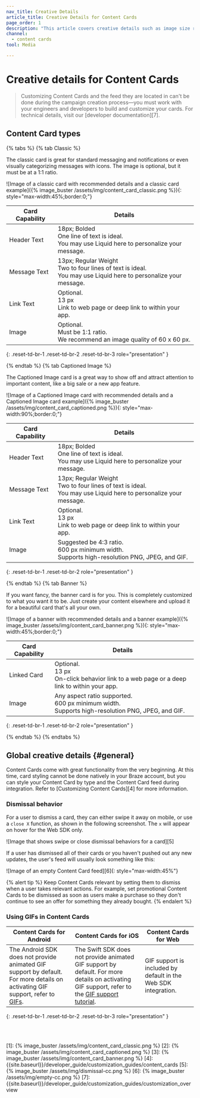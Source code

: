 ```yaml
---
nav_title: Creative Details
article_title: Creative Details for Content Cards
page_order: 1
description: "This article covers creative details such as image size recommendations and dismissal behavior across the three standard Content Card types."
channel:
  - content cards
tool: Media

---
```


# Creative details for Content Cards

> Customizing Content Cards and the feed they are located in can't be done during the campaign creation process—you must work with your engineers and developers to build and customize your cards. For technical details, visit our [developer documentation][7].

## Content Card types

{% tabs %}
{% tab Classic %}

The classic card is great for standard messaging and notifications or even visually categorizing messages with icons. The image is optional, but it must be at a 1:1 ratio.  

![Image of a classic card with recommended details and a classic card example]({% image_buster /assets/img/content_card_classic.png %}){: style="max-width:45%;border:0;"}

| Card Capability | Details |
| --- | ---|
| Header Text | 18px; Bolded <br> One line of text is ideal. <br> You may use Liquid here to personalize your message. |
| Message Text | 13px; Regular Weight <br> Two to four lines of text is ideal. <br> You may use Liquid here to personalize your message. |
| Link Text | Optional. <br> 13&nbsp;px <br> Link to web page or deep link to within  your app. |
| Image | Optional. <br> Must be 1:1 ratio. <br> We recommend an image quality of 60 x 60&nbsp;px. |
{: .reset-td-br-1 .reset-td-br-2 .reset-td-br-3 role="presentation" }

{% endtab %}
{% tab Captioned Image %}

The Captioned Image card is a great way to show off and attract attention to important content, like a big sale or a new app feature.

![Image of a Captioned Image card with recommended details and a Captioned Image card example]({% image_buster /assets/img/content_card_captioned.png %}){: style="max-width:90%;border:0;"}

| Card Capability | Details |
| --- | ---|
| Header Text | 18px; Bolded <br> One line of text is ideal. <br> You may use Liquid here to personalize your message. |
| Message Text | 13px; Regular Weight <br> Two to four lines of text is ideal. <br> You may use Liquid here to personalize your message. |
| Link Text | Optional. <br> 13&nbsp;px <br> Link to web page or deep link to within your app. |
| Image | Suggested be 4:3 ratio. <br> 600&nbsp;px minimum width.  <br> Supports high-resolution PNG, JPEG, and GIF. |
{: .reset-td-br-1 .reset-td-br-2 role="presentation" }

{% endtab %}
{% tab Banner %}

If you want fancy, the banner card is for you. This is completely customized to what you want it to be. Just create your content elsewhere and upload it for a beautiful card that's all your own.

![Image of a banner with recommended details and a banner example]({% image_buster /assets/img/content_card_banner.png %}){: style="max-width:45%;border:0;"}

| Card Capability | Details |
| --- | ---|
| Linked Card | Optional. <br> 13&nbsp;px <br> On-click behavior link to a web page or a deep link to within your app. |
| Image | Any aspect ratio supported. <br> 600&nbsp;px minimum width.  <br> Supports high-resolution PNG, JPEG, and GIF. |
{: .reset-td-br-1 .reset-td-br-2 role="presentation" }

{% endtab %}
{% endtabs %}

## Global creative details {#general}

Content Cards come with great functionality from the very beginning. At this time, card styling cannot be done natively in your Braze account, but you can style your Content Card by type and the Content Card feed during integration. Refer to [Customizing Content Cards][4] for more information.

### Dismissal behavior

For a user to dismiss a card, they can either swipe it away on mobile, or use a `close X` function, as shown in the following screenshot. The `x` will appear on hover for the Web SDK only.

![Image that shows swipe or close dismissal behaviors for a card][5]

If a user has dismissed all of their cards or you haven't pushed out any new updates, the user's feed will usually look something like this:

![Image of an empty Content Card feed][6]{: style="max-width:45%"}

{% alert tip %}
Keep Content Cards relevant by setting them to dismiss when a user takes relevant actions. For example, set promotional Content Cards to be dismissed as soon as users make a purchase so they don't continue to see an offer for something they already bought.
{% endalert %}

### Using GIFs in Content Cards

| Content Cards for Android | Content Cards for iOS | Content Cards for Web |
| --- | --- |---|
| The Android SDK does not provide animated GIF support by default. For more details on activating GIF support, refer to [GIFs]({{site.baseurl}}/developer_guide/platform_integration_guides/android/content_cards/GIFs/). | The Swift SDK does not provide animated GIF support by default. For more details on activating GIF support, refer to the [GIF support tutorial](https://braze-inc.github.io/braze-swift-sdk/tutorials/braze/c3-gif-support). | GIF support is included by default in the Web SDK integration. |
{: .reset-td-br-1 .reset-td-br-2 .reset-td-br-3 role="presentation" }

<br><br>

[1]: {% image_buster /assets/img/content_card_classic.png %}
[2]: {% image_buster /assets/img/content_card_captioned.png %}
[3]: {% image_buster /assets/img/content_card_banner.png %}
[4]: {{site.baseurl}}/developer_guide/customization_guides/content_cards
[5]: {% image_buster /assets/img/dismissal-cc.png %}
[6]: {% image_buster /assets/img/empty-cc.png %}
[7]: {{site.baseurl}}/developer_guide/customization_guides/customization_overview
